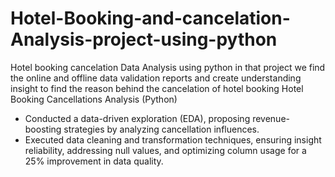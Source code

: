 # Hotel-Booking-and-cancelation-Analysis-project-using-python
Hotel booking cancelation Data Analysis using python in that project we find the online and offline data validation reports and create understanding insight to find the reason behind the cancelation of hotel booking
Hotel Booking Cancellations Analysis (Python)
* Conducted a data-driven exploration (EDA), proposing revenue-boosting strategies by analyzing cancellation influences.
* Executed data cleaning and transformation techniques, ensuring insight reliability, addressing null values, and optimizing column usage for a 25% improvement in data quality.
